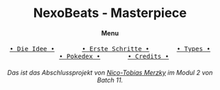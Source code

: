 <div align="center">
<h1>NexoBeats - Masterpiece</h1>
<h4>Menu</h4>

[<kbd style="padding: 10px 20px;">• Die Idee •</kbd>][Link] 
&emsp; [<kbd style="padding: 10px 20px;">• Erste Schritte •</kbd>][Link2] 
&emsp; [<kbd style="padding: 10px 20px;">• Types •</kbd>][Link3]
&emsp; [<kbd style="padding: 10px 20px;">• Pokedex •</kbd>][Link5]
&emsp; [<kbd style="padding: 10px 20px;">• Credits •</kbd>][Link4]

</div>

_<h6 align="center">Das ist das Abschlussprojekt von <u>Nico-Tobias Merzky</u> im Modul 2 von Batch 11.</h6>_

[Link]: dieIdee.md 'Hier siehst du wie ich auf meine Idee gekommen bin.'
[Link2]: ersteSchritte.md 'Hier sind die ersten Schritte Dokumentiert wie ich mein Projekt angefangen habe.'
[Link3]: img/pokemontypeimg.jpg 'Hier findest du die Pokemon typen und deren Stärken, Schwächen und Ineffektivitäten.'
[Link4]: contributors.md 'Hier kannst du alle finden die an dem Projekt beteiligt waren.'
[Link5]: https://www.pokewiki.de/Pok%C3%A9mon-Liste/ 'Hier findest du den Offiziellen Pokedex.'